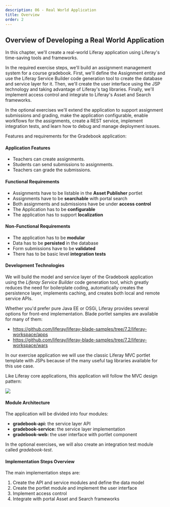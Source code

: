 ```yaml
---
description: 06 - Real World Application
title: Overview
order: 2
---
```


## Overview of Developing a Real World Application

In this chapter, we'll create a real-world Liferay application using Liferay's time-saving tools and frameworks. 

In the required exercise steps, we'll build an assignment management system for a course gradebook. First, we'll define the Assignment entity and use the Liferay Service Builder code generation tool to create the database and service layer for it. Then, we'll create the user interface using the JSP technology and taking advantage of Liferay's tag libraries. Finally, we'll implement access control and integrate to Liferay's Asset and Search frameworks.

In the optional exercises we'll extend the application to support assignment submissions and grading, make the application configurable, enable workflows for the assignments, create a REST service, implement integration tests, and learn how to debug and manage deployment issues.

Features and requirements for the Gradebook application:

#### Application Features

* Teachers can create assignments.
* Students can send submissions to assignments.
* Teachers can grade the submissions.

#### Functional Requirements

* Assignments have to be listable in the __Asset Publisher__ portlet
* Assignments have to be __searchable__ with portal search
* Both assignments and submissions have be under __access control__
* The Application has to be __configurable__
* The application has to support __localization__

#### Non-Functional Requirements

* The application has to be __modular__
* Data has to be __persisted__ in the database
* Form submissions have to be __validated__
* There has to be basic level __integration tests__

#### Development Technologies

We will build the model and service layer of the Gradebook application using the *Liferay Service Builder* code generation tool, which greatly reduces the need for boilerplate coding, automatically creates the persistence layer, implements caching, and creates both local and remote service APIs.

Whether you'd prefer pure Java EE or OSGi, Liferay provides several options for front-end implementation. Blade portlet samples are available for many of them:

* https://github.com/liferay/liferay-blade-samples/tree/7.2/liferay-workspace/apps
* https://github.com/liferay/liferay-blade-samples/tree/7.2/liferay-workspace/wars


In our exercise application we will use the classic Liferay MVC portlet template with JSPs because of the many useful tag libraries available for this use case.

Like Liferay core applications, this application will follow the MVC design pattern:

<img src="../images/mvc-pattern.png" style="max-height: 45%" />

#### Module Architecture

The application will be divided into four modules:

* __gradebook-api:__ the service layer API
* __gradebook-service:__ the service layer implementation
* __gradebook-web:__ the user interface with portlet component

In the optional exercises, we will also create an integration test module called *gradebook-test*.

#### Implementation Steps Overview

The main implementation steps are:

1. Create the API and service modules and define the data model
1. Create the portlet module and implement the user interface
1. Implement access control
1. Integrate with portal Asset and Search frameworks
